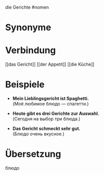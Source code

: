 die Gerichte
#nomen
# Synonyme

# Verbindung 
[[das Gericht]]
[[der Appetit]]
[[die Küche]]


# Beispiele
- **Mein Lieblingsgericht ist Spaghetti.**  
    (Моё любимое блюдо — спагетти.)
    
- **Heute gibt es drei Gerichte zur Auswahl.**  
    (Сегодня на выбор три блюда.)
    
- **Das Gericht schmeckt sehr gut.**  
    (Блюдо очень вкусное.)
# Übersetzung
блюдо